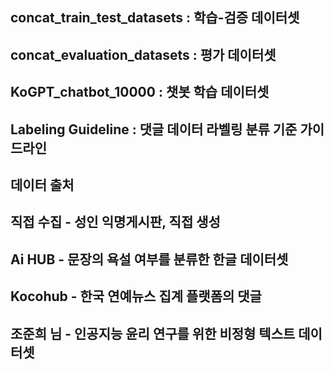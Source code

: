 ## concat_train_test_datasets : 학습-검증 데이터셋
## concat_evaluation_datasets : 평가 데이터셋
## KoGPT_chatbot_10000 :  챗봇 학습 데이터셋
## Labeling Guideline : 댓글 데이터 라벨링 분류 기준 가이드라인

##
## 데이터 출처

## 직접 수집 - 성인 익명게시판, 직접 생성
## Ai HUB - 문장의 욕설 여부를 분류한 한글 데이터셋
## Kocohub - 한국 연예뉴스 집계 플랫폼의 댓글
## 조준희 님 - 인공지능 윤리 연구를 위한 비정형 텍스트 데이터셋
